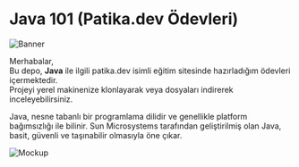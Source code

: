 # Java 101 (Patika.dev Ödevleri)
![Banner](https://www.resimupload.org/images/2024/01/02/2.jpg)

Merhabalar,      
Bu depo, **Java** ile ilgili patika.dev isimli eğitim sitesinde hazırladığım ödevleri içermektedir.   
Projeyi yerel makinenize klonlayarak veya dosyaları indirerek inceleyebilirsiniz.


Java, nesne tabanlı bir programlama dilidir ve genellikle platform bağımsızlığı ile bilinir. Sun Microsystems tarafından geliştirilmiş olan Java, basit, güvenli ve taşınabilir olmasıyla öne çıkar.







![Mockup](https://www.resimupload.org/images/2024/01/02/1.jpg)




